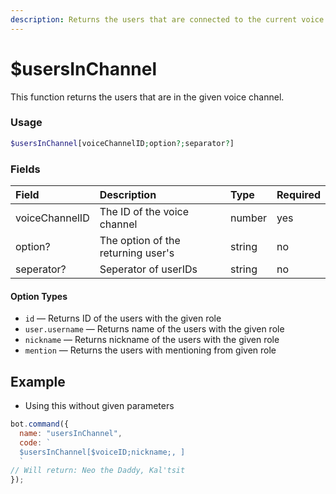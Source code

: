 ```yaml
---
description: Returns the users that are connected to the current voice channel that the bot is in.
---
```


# $usersInChannel

This function returns the users that are in the given voice channel.

### Usage

```php
$usersInChannel[voiceChannelID;option?;separator?]
```

### Fields

| Field | Description | Type | Required |
| :--- | :--- | :--- | :--- |
| voiceChannelID | The ID of the voice channel | number | yes |
| option? | The option of the returning user's | string | no |
| seperator? | Seperator of userIDs | string | no |

#### Option Types

* `id` — Returns ID of the users with the given role
* `user.username` — Returns name of the users with the given role
* `nickname` — Returns nickname of the users with the given role
* `mention` — Returns the users with mentioning from given role

## Example

* Using this without given parameters

```javascript
bot.command({
  name: "usersInChannel",
  code: `
  $usersInChannel[$voiceID;nickname;, ]
  `
// Will return: Neo the Daddy, Kal'tsit
});
```

